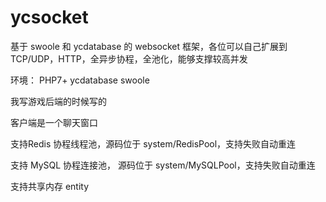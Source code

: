 # ycsocket
基于 swoole 和 ycdatabase 的 websocket 框架，各位可以自己扩展到 TCP/UDP，HTTP，全异步协程，全池化，能够支撑较高并发

环境：
PHP7+
ycdatabase
swoole

我写游戏后端的时候写的

客户端是一个聊天窗口

支持Redis 协程线程池，源码位于 system/RedisPool，支持失败自动重连

支持 MySQL 协程连接池， 源码位于 system/MySQLPool，支持失败自动重连

支持共享内存 entity

